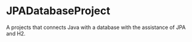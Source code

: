 # JPADatabaseProject


A projects that connects Java with a database with the assistance of JPA and H2.
